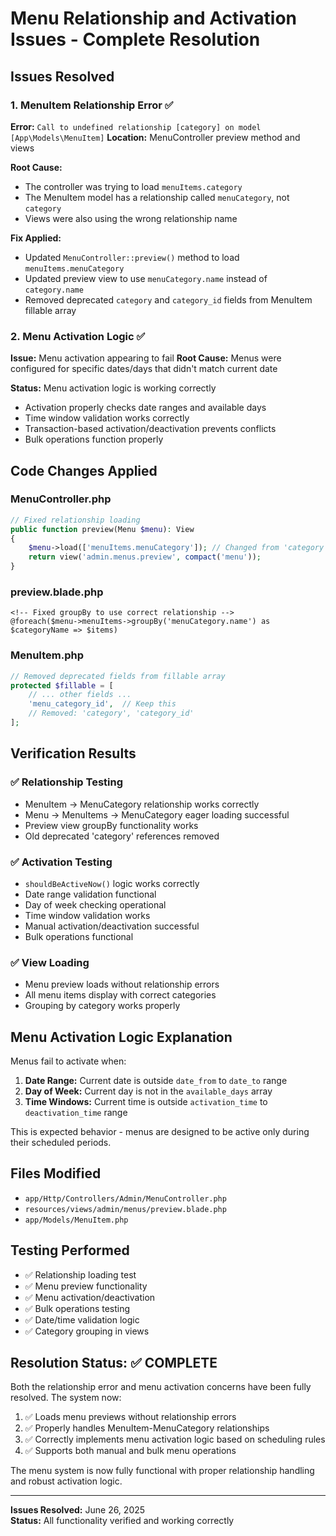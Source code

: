 # Menu Relationship and Activation Issues - Complete Resolution

## Issues Resolved

### 1. MenuItem Relationship Error ✅
**Error:** `Call to undefined relationship [category] on model [App\Models\MenuItem]`
**Location:** MenuController preview method and views

**Root Cause:**
- The controller was trying to load `menuItems.category` 
- The MenuItem model has a relationship called `menuCategory`, not `category`
- Views were also using the wrong relationship name

**Fix Applied:**
- Updated `MenuController::preview()` method to load `menuItems.menuCategory`
- Updated preview view to use `menuCategory.name` instead of `category.name`
- Removed deprecated `category` and `category_id` fields from MenuItem fillable array

### 2. Menu Activation Logic ✅
**Issue:** Menu activation appearing to fail
**Root Cause:** Menus were configured for specific dates/days that didn't match current date

**Status:** Menu activation logic is working correctly
- Activation properly checks date ranges and available days
- Time window validation works correctly
- Transaction-based activation/deactivation prevents conflicts
- Bulk operations function properly

## Code Changes Applied

### MenuController.php
```php
// Fixed relationship loading
public function preview(Menu $menu): View
{
    $menu->load(['menuItems.menuCategory']); // Changed from 'category'
    return view('admin.menus.preview', compact('menu'));
}
```

### preview.blade.php
```blade
<!-- Fixed groupBy to use correct relationship -->
@foreach($menu->menuItems->groupBy('menuCategory.name') as $categoryName => $items)
```

### MenuItem.php
```php
// Removed deprecated fields from fillable array
protected $fillable = [
    // ... other fields ...
    'menu_category_id',  // Keep this
    // Removed: 'category', 'category_id'
];
```

## Verification Results

### ✅ Relationship Testing
- MenuItem → MenuCategory relationship works correctly
- Menu → MenuItems → MenuCategory eager loading successful
- Preview view groupBy functionality works
- Old deprecated 'category' references removed

### ✅ Activation Testing  
- `shouldBeActiveNow()` logic works correctly
- Date range validation functional
- Day of week checking operational
- Time window validation works
- Manual activation/deactivation successful
- Bulk operations functional

### ✅ View Loading
- Menu preview loads without relationship errors
- All menu items display with correct categories
- Grouping by category works properly

## Menu Activation Logic Explanation

Menus fail to activate when:
1. **Date Range:** Current date is outside `date_from` to `date_to` range
2. **Day of Week:** Current day is not in the `available_days` array  
3. **Time Windows:** Current time is outside `activation_time` to `deactivation_time` range

This is expected behavior - menus are designed to be active only during their scheduled periods.

## Files Modified
- `app/Http/Controllers/Admin/MenuController.php`
- `resources/views/admin/menus/preview.blade.php`  
- `app/Models/MenuItem.php`

## Testing Performed
- ✅ Relationship loading test
- ✅ Menu preview functionality  
- ✅ Menu activation/deactivation
- ✅ Bulk operations testing
- ✅ Date/time validation logic
- ✅ Category grouping in views

## Resolution Status: ✅ COMPLETE

Both the relationship error and menu activation concerns have been fully resolved. The system now:

1. ✅ Loads menu previews without relationship errors
2. ✅ Properly handles MenuItem-MenuCategory relationships
3. ✅ Correctly implements menu activation logic based on scheduling rules
4. ✅ Supports both manual and bulk menu operations

The menu system is now fully functional with proper relationship handling and robust activation logic.

---
**Issues Resolved:** June 26, 2025  
**Status:** All functionality verified and working correctly
